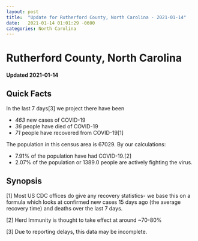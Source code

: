 ```yaml
---
layout: post
title:  "Update for Rutherford County, North Carolina - 2021-01-14"
date:   2021-01-14 01:01:29 -0600
categories: North Carolina
---
```


# Rutherford County, North Carolina
#### Updated 2021-01-14

## Quick Facts

In the last 7 days[3] we project there have been
- *463* new cases of COVID-19
- *36* people have died of COVID-19
- *71* people have recovered from COVID-19[1]

The population in this census area is 67029. By our calculations:
- 7.91% of the population have had COVID-19.[2]
- 2.07% of the population or 1389.0 people are actively fighting the virus.

## Synopsis




[1] Most US CDC offices do give any recovery statistics- we base this on a formula which looks at confirmed new cases
15 days ago (the average recovery time) and deaths over the last 7 days.

[2] Herd Immunity is thought to take effect at around ~70-80%

[3] Due to reporting delays, this data may be incomplete.
 
    